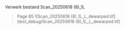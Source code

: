 Verwerk bestand Scan_20250618 (8)_1L
> Page 85
![Scan_20250618 (8)_1L_L_dewarped.tif](test_debug/Scan_20250618 (8)_1L_L_dewarped.tif)

